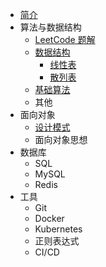* [简介](README.md)
* 算法与数据结构
  * [LeetCode 题解](http://jalan.space/leetcode-notebook)
  * [数据结构](algorithm/data-struct/README.md)
    * [线性表](algorithm/data-struct/linear-table/README.md)
    * [散列表](algorithm/data-struct/hash-table/README.md)
  * [基础算法](algorithm/al/README.md)
  * 其他
* 面向对象
  * [设计模式](design/pattern/README.md)
  * 面向对象思想
* 数据库
  * SQL
  * MySQL
  * Redis
* 工具
  * Git
  * Docker
  * Kubernetes
  * 正则表达式
  * CI/CD